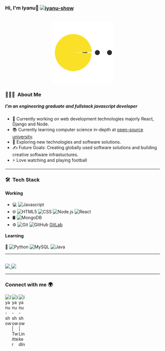 ### Hi, I'm Iyanu👋 [<img align="center" alt="iyanu-show" width="22px" src="https://cdn.jsdelivr.net/npm/simple-icons@v5/icons/react.svg" />][website]
<div align="center">
	<br>
	<img src="https://raw.githubusercontent.com/Aniket965/Aniket965/master/pacman.svg?sanitize=true" width="200" height="200">
</div>

### 👨🏻‍💻 &nbsp;About Me
##### I'm an engineering graduate and fullstack javascript developer  
- 💼 Currently working on web development technologies majorly React, Django and Node.
- 📚 Currently learning computer science in-depth at [open-source university](https://github.com/ForrestKnight/open-source-cs).
- 🤔 Exploring new technologies and software solutions.
- ✍️ Future Goals: Creating globally used software solutions and building creative software infrastuctures.
- ⚡ Love watching and playing football

---
### 🛠 &nbsp;Tech Stack</h3>
#### Working
- 💻 
  ![Javascript]()
- 🌐 
  ![HTML5](https://img.shields.io/badge/-HTML5-333333?style=flat&logo=HTML5)
  ![CSS](https://img.shields.io/badge/-CSS-333333?style=flat&logo=CSS3&logoColor=1572B6)
  ![Node.js](https://img.shields.io/badge/-Node.js-333333?style=flat&logo=node.js)
  ![React](https://img.shields.io/badge/-React-333333?style=flat&logo=react)
- 🛢 
  ![MongoDB](https://img.shields.io/badge/-MongoDB-333333?style=flat&logo=mongodb)
- ⚙️ 
  ![Git](https://img.shields.io/badge/-Git-333333?style=flat&logo=git)
  ![GitHub](https://img.shields.io/badge/-GitHub-333333?style=flat&logo=github)
  [GitLab](https://img.shields.io/badge/-GitLab-FCA121?style=flat-square&logo=gitlab)

#### Learning
🌱 
![Python](https://img.shields.io/badge/-Python-333333?style=flat&logo=python)
![MySQL](https://img.shields.io/badge/-MySQL-333333?style=flat&logo=mysql)
![Java](https://img.shields.io/badge/-Java-333333?style=flat&logo=Java&logoColor=007396)

---
<br>
<a href="https://github.com/iyanushow">
  <img height="180em" src="https://github-readme-stats.vercel.app/api?username=iyanushow&show_icons=true&hide_border=true" />
  <img height="180em" src="https://github-readme-stats.vercel.app/api/top-langs/?username=AVS1508&show_icons=true&hide_border=true&layout=compact" />
</a>

---

### Connect with me 🌍
[<img align="left" alt="iyanu-show" width="22px" src="https://cdn.jsdelivr.net/npm/simple-icons@v5/icons/react.svg" />][website]
[<img align="left" alt="iyanu-show | Twitter" width="22px" src="https://cdn.jsdelivr.net/npm/simple-icons@v5/icons/twitter.svg" />][twitter]
[<img align="left" alt="iyanu-show | LinkedIn" width="22px"  src="https://cdn.jsdelivr.net/npm/simple-icons@v5/icons/linkedin.svg" />][linkedin]


<br/>

[website]: https://iyanushowportfolio.netlify.app/
[twitter]: https://twitter.com/the_iyanu
[linkedin]: https://www.linkedin.com/in/iyanuoluwa-sowande-0522/
